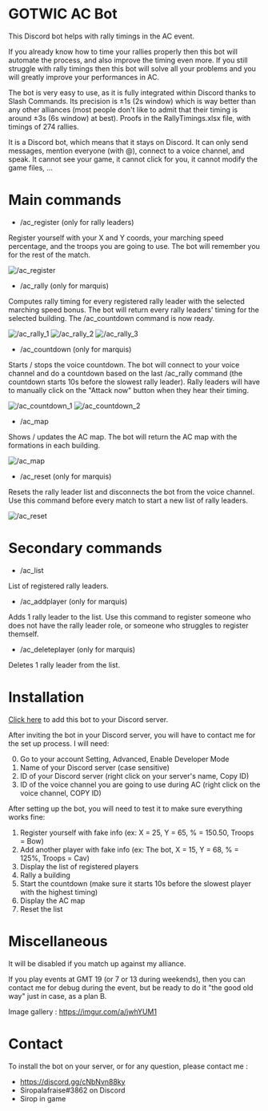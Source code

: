 # GOTWIC AC Bot
This Discord bot helps with rally timings in the AC event.

If you already know how to time your rallies properly then this bot will automate the process, and also improve the timing even more.
If you still struggle with rally timings then this bot will solve all your problems and you will greatly improve your performances in AC.

The bot is very easy to use, as it is fully integrated within Discord thanks to Slash Commands.
Its precision is ±1s (2s window) which is way better than any other alliances (most people don't like to admit that their timing is around ±3s (6s window) at best). Proofs in the RallyTimings.xlsx file, with timings of 274 rallies.

It is a Discord bot, which means that it stays on Discord. It can only send messages, mention everyone (with @), connect to a voice channel, and speak. It cannot see your game, it cannot click for you, it cannot modify the game files, ...

# Main commands
* /ac_register (only for rally leaders)

Register yourself with your X and Y coords, your marching speed percentage, and the troops you are going to use. The bot will remember you for the rest of the match.

![/ac_register](https://i.imgur.com/Z4qWYi8.png)

* /ac_rally (only for marquis)

Computes rally timing for every registered rally leader with the selected marching speed bonus. The bot will return every rally leaders' timing for the selected building. The /ac_countdown command is now ready.

![/ac_rally_1](https://i.imgur.com/RL4cnIS.png)
![/ac_rally_2](https://i.imgur.com/q20K5Sx.png)
![/ac_rally_3](https://i.imgur.com/BoXXaLp.png)

* /ac_countdown (only for marquis)

Starts / stops the voice countdown. The bot will connect to your voice channel and do a countdown based on the last /ac_rally command (the countdown starts 10s before the slowest rally leader). Rally leaders will have to manually click on the "Attack now" button when they hear their timing.

![/ac_countdown_1](https://i.imgur.com/mgi3ISm.png)
![/ac_countdown_2](https://i.imgur.com/6umoB65.png)

* /ac_map

Shows / updates the AC map. The bot will return the AC map with the formations in each building.

![/ac_map](https://i.imgur.com/7YjvNal.png)

* /ac_reset (only for marquis)

Resets the rally leader list and disconnects the bot from the voice channel. Use this command before every match to start a new list of rally leaders.

![/ac_reset](https://i.imgur.com/Oy81qRE.png)

# Secondary commands
* /ac_list

List of registered rally leaders.

* /ac_addplayer (only for marquis)

Adds 1 rally leader to the list. Use this command to register someone who does not have the rally leader role, or someone who struggles to register themself.

* /ac_deleteplayer (only for marquis)

Deletes 1 rally leader from the list.

# Installation
[Click here](https://discord.com/api/oauth2/authorize?client_id=864522986995843113&permissions=3278848&scope=bot%20applications.commands) to add this bot to your Discord server.

After inviting the bot in your Discord server, you will have to contact me for the set up process. I will need:

0. Go to your account Setting, Advanced, Enable Developer Mode
1. Name of your Discord server (case sensitive)
2. ID of your Discord server (right click on your server's name, Copy ID)
3. ID of the voice channel you are going to use during AC (right click on the voice channel, COPY ID)

After setting up the bot, you will need to test it to make sure everything works fine:
1. Register yourself with fake info (ex: X = 25, Y = 65, % = 150.50, Troops = Bow)
2. Add another player with fake info (ex: The bot, X = 15, Y = 68, % = 125%, Troops = Cav)
3. Display the list of registered players
4. Rally a building
5. Start the countdown (make sure it starts 10s before the slowest player with the highest timing)
6. Display the AC map
7. Reset the list

# Miscellaneous
It will be disabled if you match up against my alliance.

If you play events at GMT 19 (or 7 or 13 during weekends), then you can contact me for debug during the event, but be ready to do it "the good old way" just in case, as a plan B.

Image gallery : https://imgur.com/a/jwhYUM1

# Contact
To install the bot on your server, or for any question, please contact me :
* https://discord.gg/cNbNvn88ky
* Siropalafraise#3862 on Discord
* Sirop in game



















